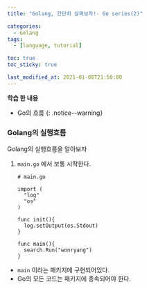 ```yaml
---
title: "Golang, 간단히 살펴보자!- Go series(2)"

categories:
  - Golang
tags:
  - [language, tutorial]

toc: true
toc_sticky: true

last_modified_at: 2021-01-08T21:50:00
---
```


**학습 한 내용**

- Go의 흐름
  {: .notice--warning}

### Golang의 실행흐름

Golang의 실행흐름을 알아보자

1. `main.go` 에서 보통 시작한다.

   ```golang
   # main.go

   import (
     "log"
     "os"
   )

   func init(){
     log.setOutput(os.Stdout)
   }

   func main(){
     search.Run("wonryang")
   }
   ```

- `main` 이라는 패키지에 구현되어있다.
- Go의 모든 코드는 패키지에 종속되어야 한다.
